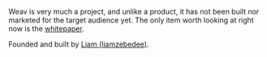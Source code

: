 Weav is very much a project, and unlike a product, it has not been built nor marketed for the target audience yet. The only item worth looking at right now is the [whitepaper](https://github.com/liamzebedee/weav/blob/master/docs/whitepaper.tex).

Founded and built by [Liam (liamzebedee)](http://liamz.co).
